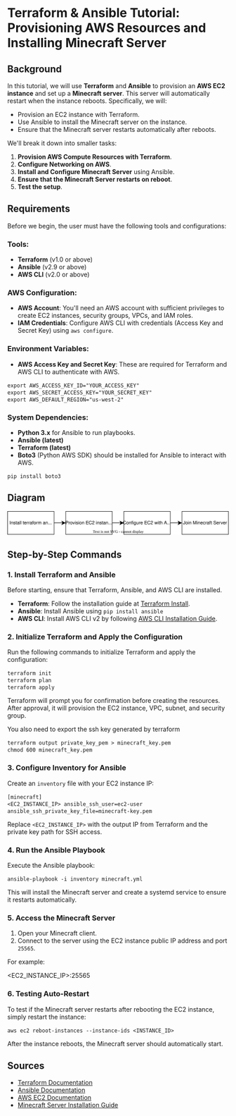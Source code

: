 # Terraform & Ansible Tutorial: Provisioning AWS Resources and Installing Minecraft Server

## Background

In this tutorial, we will use **Terraform** and **Ansible** to provision an **AWS EC2 instance** and set up a **Minecraft server**. This server will automatically restart when the instance reboots. Specifically, we will:

- Provision an EC2 instance with Terraform.
- Use Ansible to install the Minecraft server on the instance.
- Ensure that the Minecraft server restarts automatically after reboots.

We'll break it down into smaller tasks:
1. **Provision AWS Compute Resources with Terraform**.
2. **Configure Networking on AWS**.
3. **Install and Configure Minecraft Server** using Ansible.
4. **Ensure that the Minecraft Server restarts on reboot**.
5. **Test the setup**.
## Requirements

Before we begin, the user must have the following tools and configurations:
### Tools:
- **Terraform** (v1.0 or above)
- **Ansible** (v2.9 or above)
- **AWS CLI** (v2.0 or above)
### AWS Configuration:
- **AWS Account**: You'll need an AWS account with sufficient privileges to create EC2 instances, security groups, VPCs, and IAM roles.
- **IAM Credentials**: Configure AWS CLI with credentials (Access Key and Secret Key) using `aws configure`.
### Environment Variables:
- **AWS Access Key and Secret Key**: These are required for Terraform and AWS CLI to authenticate with AWS.

```
export AWS_ACCESS_KEY_ID="YOUR_ACCESS_KEY"
export AWS_SECRET_ACCESS_KEY="YOUR_SECRET_KEY"
export AWS_DEFAULT_REGION="us-west-2"
```
### System Dependencies:
- **Python 3.x** for Ansible to run playbooks.
- **Ansible (latest)**
- **Terraform (latest)** 
- **Boto3** (Python AWS SDK) should be installed for Ansible to interact with AWS.

```
pip install boto3
```

## Diagram
![diagram](https://raw.githubusercontent.com/digitaldisarray/sysadmin-final/refs/heads/main/diagram.svg)


## Step-by-Step Commands

### 1. Install Terraform and Ansible

Before starting, ensure that Terraform, Ansible, and AWS CLI are installed.

- **Terraform**: Follow the installation guide at [Terraform Install](https://www.terraform.io/downloads).
- **Ansible**: Install Ansible using `pip install ansible`
- **AWS CLI**: Install AWS CLI v2 by following [AWS CLI Installation Guide](https://docs.aws.amazon.com/cli/latest/userguide/install-cliv2.html).
### 2. Initialize Terraform and Apply the Configuration
Run the following commands to initialize Terraform and apply the configuration:
```
terraform init
terraform plan
terraform apply
```

Terraform will prompt you for confirmation before creating the resources. After approval, it will provision the EC2 instance, VPC, subnet, and security group.

You also need to export the ssh key generated by terraform
```
terraform output private_key_pem > minecraft_key.pem
chmod 600 minecraft_key.pem 
```
### 3. Configure Inventory for Ansible
Create an `inventory` file with your EC2 instance IP:
```
[minecraft]
<EC2_INSTANCE_IP> ansible_ssh_user=ec2-user ansible_ssh_private_key_file=minecraft-key.pem
```

Replace `<EC2_INSTANCE_IP>` with the output IP from Terraform and the private key path for SSH access.

### 4. Run the Ansible Playbook

Execute the Ansible playbook:
```
ansible-playbook -i inventory minecraft.yml
```

This will install the Minecraft server and create a systemd service to ensure it restarts automatically.

### 5. Access the Minecraft Server

1. Open your Minecraft client.
2. Connect to the server using the EC2 instance public IP address and port `25565`.

For example:

<EC2_INSTANCE_IP>:25565


### 6. Testing Auto-Restart

To test if the Minecraft server restarts after rebooting the EC2 instance, simply restart the instance:
```
aws ec2 reboot-instances --instance-ids <INSTANCE_ID>
```

After the instance reboots, the Minecraft server should automatically start.

## Sources
- [Terraform Documentation](https://www.terraform.io/docs)
- [Ansible Documentation](https://docs.ansible.com/)
- [AWS EC2 Documentation](https://docs.aws.amazon.com/ec2/)
- [Minecraft Server Installation Guide](https://minecraft.gamepedia.com/Tutorials/Setting_up_a_server)

